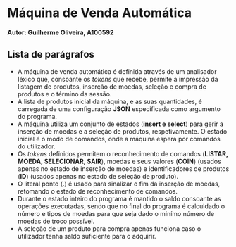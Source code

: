# Máquina de Venda Automática
**Autor: Guilherme Oliveira, A100592**

## Lista de parágrafos
- A máquina de venda automática é definida através de um analisador léxico que, consoante os *tokens* que recebe, permite a impressão da listagem de produtos, inserção de moedas, seleção e compra de produtos e o término da sessão.
- A lista de produtos inicial da máquina, e as suas quantidades, é carregada de uma configuração **JSON** especificada como argumento do programa.
- A máquina utiliza um conjunto de estados (**insert e select**) para gerir a inserção de moedas e a seleção de produtos, respetivamente. O estado inicial é o modo de comandos, onde a máquina espera por comandos do utilizador.
- Os *tokens* definidos permitem o reconhecimento de comandos (**LISTAR, MOEDA, SELECIONAR, SAIR**), moedas e seus valores (**COIN**) (usados apenas no estado de inserção de moedas) e identificadores de produtos (**ID**) (usados apenas no estado de seleção de produto).
- O literal ponto (.) é usado para sinalizar o fim da inserção de moedas, retomando o estado de reconhecimento de comandos.
- Durante o estado inteiro do programa é mantido o saldo consoante as operações executadas, sendo que no final do programa é calculdado o número e tipos de moedas para que seja dado o minímo número de moedas de troco possível.
- A seleção de um produto para compra apenas funciona caso o utilizador tenha saldo suficiente para o adquirir.